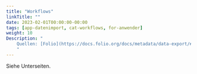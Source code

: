 ```yaml
---
title: "Workflows"
linkTitle: ""
date: 2023-02-01T00:00:00-00:00
tags: [app-datenimport, cat-workflows, for-anwender]
weight: 10
Description: "
    Quellen: [Folio](https://docs.folio.org/docs/metadata/data-export/#quick-exports) & [GBV](https://info.gbv.de/pages/viewpage.action?pageId=846266419)
    "
---
```


Siehe Unterseiten.
